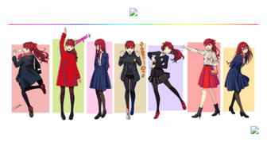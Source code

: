 <div align="center">
    <img src="https://readme-typing-svg.demolab.com?font=Perpetua&size=40&duration=3000&pause=1000&color=AFEEEE&center=true&vCenter=true&width=700&lines=This+story+is+not+end+yet;Because+only+you+are+in+the+infinity+loop" />
</div>

<div align="center">
  <img src="rainbow.gif" />
</div>

<div align="center">
  <img src="senpai.jpg" />
</div>

<div align="right">
  <img src="https://komarev.com/ghpvc/?username=NokiaX300" />
</div>
